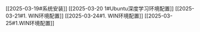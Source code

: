 [[2025-03-19#系统安装]]
[[2025-03-20 1#Ubuntu深度学习环境配置]]
[[2025-03-21#1. WIN环境配置]]
[[2025-03-24#1. WIN环境配置]]
[[2025-03-25#1.WIN环境配置]]

